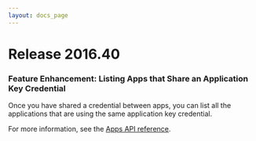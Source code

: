 ```yaml
---
layout: docs_page
---
```


# Release 2016.40

### Feature Enhancement: Listing Apps that Share an Application Key Credential

Once you have shared a credential between apps, you can list all the applications that are using
the same application key credential. <!-- OKTA-100925 -->

For more information, see the [Apps API reference](/docs/api/resources/apps.html#list-applications-using-a-key).
